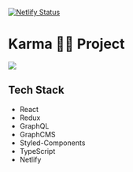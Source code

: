 [![Netlify Status](https://api.netlify.com/api/v1/badges/ee1ad3df-17c6-405e-8ea0-096d151b3e0b/deploy-status)](https://app.netlify.com/sites/upbeat-krarma/deploys)

# Karma 🙌🏽 Project

![](https://share.getcloudapp.com/mXuqxKEy)

## Tech Stack

- React
- Redux
- GraphQL
- GraphCMS
- Styled-Components
- TypeScript
- Netlify
